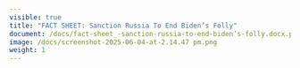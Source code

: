 ```yaml
---
visible: true
title: "FACT SHEET: Sanction Russia To End Biden’s Folly"
document: /docs/fact-sheet_-sanction-russia-to-end-biden’s-folly.docx.pdf
image: /docs/screenshot-2025-06-04-at-2.14.47 pm.png
weight: 1
---
```

